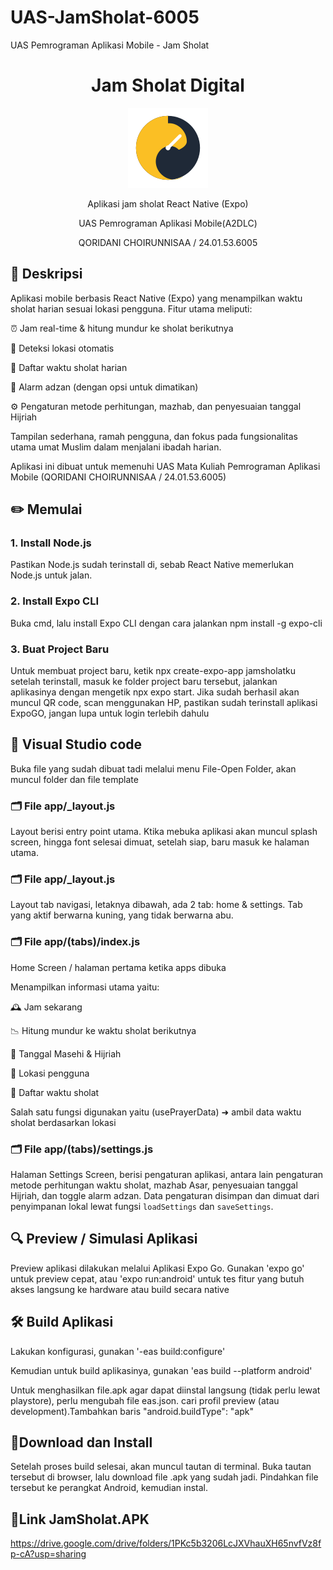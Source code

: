 # UAS-JamSholat-6005
UAS Pemrograman Aplikasi Mobile - Jam Sholat
<h1 align="center">Jam Sholat Digital</h1>

<p align="center">
<img src="./assets/images/logo.png" alt="Logo Aplikasi Jam Sholat Digital" width="128"/>
</p>

<p align="center">
Aplikasi jam sholat React Native (Expo)
</p>
<p align="center">
UAS Pemrograman Aplikasi Mobile(A2DLC)
</p>
<p align="center">
QORIDANI CHOIRUNNISAA / 24.01.53.6005
</p>

## 📖 Deskripsi
Aplikasi mobile berbasis React Native (Expo) yang menampilkan waktu sholat harian sesuai lokasi pengguna.
Fitur utama meliputi:

⏰ Jam real-time & hitung mundur ke sholat berikutnya

📍 Deteksi lokasi otomatis

🕌 Daftar waktu sholat harian

🔔 Alarm adzan (dengan opsi untuk dimatikan)

⚙️ Pengaturan metode perhitungan, mazhab, dan penyesuaian tanggal Hijriah

Tampilan sederhana, ramah pengguna, dan fokus pada fungsionalitas utama umat Muslim dalam menjalani ibadah harian.

Aplikasi ini dibuat untuk memenuhi UAS Mata Kuliah Pemrograman Aplikasi Mobile (QORIDANI CHOIRUNNISAA / 24.01.53.6005)


## ✏️ Memulai
### 1. Install Node.js
Pastikan Node.js sudah terinstall di, sebab React Native memerlukan Node.js untuk jalan.
### 2. Install Expo CLI
Buka cmd, lalu install Expo CLI dengan cara jalankan npm install -g expo-cli
### 3. Buat Project Baru
Untuk membuat project baru, ketik npx create-expo-app jamsholatku
setelah terinstall, masuk ke folder project baru tersebut, jalankan aplikasinya dengan mengetik npx expo start.
Jika sudah berhasil akan muncul QR code, scan menggunakan HP, pastikan sudah terinstall aplikasi ExpoGO, jangan lupa untuk login terlebih dahulu


## 🧾 Visual Studio code
Buka file yang sudah dibuat tadi melalui menu File-Open Folder, akan muncul folder dan file template

### 🗂️ File app/_layout.js
Layout berisi entry point utama. Ktika mebuka aplikasi akan muncul splash screen, hingga font selesai dimuat, setelah siap, baru masuk ke halaman utama.

### 🗂️ File app/_layout.js
Layout tab navigasi, letaknya dibawah, ada 2 tab: home & settings. Tab yang aktif berwarna kuning, yang tidak berwarna abu.

### 🗂️ File app/(tabs)/index.js
Home Screen / halaman pertama ketika apps dibuka

Menampilkan informasi utama yaitu:

🕰️ Jam sekarang

📉 Hitung mundur ke waktu sholat berikutnya

📆 Tanggal Masehi & Hijriah

📍 Lokasi pengguna

🕌 Daftar waktu sholat


Salah satu  fungsi digunakan yaitu (usePrayerData) ➜ ambil data waktu sholat berdasarkan lokasi

### 🗂️ File app/(tabs)/settings.js
Halaman Settings Screen, berisi pengaturan aplikasi, antara lain pengaturan metode perhitungan waktu sholat, mazhab Asar, penyesuaian tanggal Hijriah, dan toggle alarm adzan. Data pengaturan disimpan dan dimuat dari penyimpanan lokal lewat fungsi `loadSettings` dan `saveSettings`.


## 🔍 Preview / Simulasi Aplikasi
Preview aplikasi dilakukan melalui Aplikasi Expo Go. Gunakan 'expo go' untuk preview cepat, atau 'expo run:android' untuk tes fitur yang butuh akses langsung ke hardware atau build secara native

## 🛠 Build Aplikasi
Lakukan konfigurasi, gunakan '-eas build:configure' 

Kemudian untuk build aplikasinya, gunakan 'eas build --platform android'

Untuk menghasilkan file.apk agar dapat diinstal langsung (tidak perlu lewat playstore), perlu mengubah file eas.json.
cari profil preview (atau development).Tambahkan baris "android.buildType": "apk"

## 📲Download dan Install
Setelah proses build selesai, akan muncul tautan di terminal. Buka tautan tersebut di browser, lalu download file .apk yang sudah jadi. Pindahkan file tersebut ke perangkat Android, kemudian instal.

## 🔗Link JamSholat.APK
https://drive.google.com/drive/folders/1PKc5b3206LcJXVhauXH65nvfVz8fp-cA?usp=sharing
